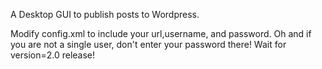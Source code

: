 A Desktop GUI to publish posts to Wordpress.

Modify config.xml to include your url,username, and password. Oh and if you are not a single user, don't enter your password there!
Wait for version=2.0 release! 

